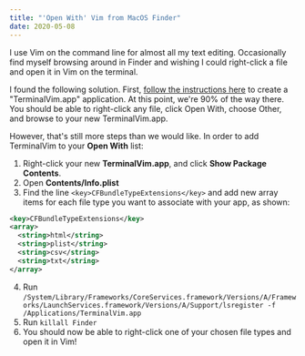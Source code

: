 ```yaml
---
title: "'Open With' Vim from MacOS Finder"
date: 2020-05-08
---
```

I use Vim on the command line for almost all my text editing. Occasionally find myself browsing around in Finder and wishing I could right-click a file and open it in Vim on the terminal.

I found the following solution. First, [follow the instructions here](https://gist.github.com/charlietran/43639b0f4e0a01c7c20df8f1929b76f2) to create a "TerminalVim.app" application. At this point, we're 90% of the way there. You should be able to right-click any file, click Open With, choose Other, and browse to your new TerminalVim.app.

However, that's still more steps than we would like. In order to add TerminalVim to your **Open With** list:

1. Right-click your new **TerminalVim.app**, and click **Show Package Contents**.
1. Open **Contents/Info.plist**
1. Find the line `<key>CFBundleTypeExtensions</key>` and add new array items for each file type you want to associate with your app, as shown:
``` xml
<key>CFBundleTypeExtensions</key>
<array>
  <string>html</string>
  <string>plist</string>
  <string>csv</string>
  <string>txt</string>
</array>
```
4. Run `/System/Library/Frameworks/CoreServices.framework/Versions/A/Frameworks/LaunchServices.framework/Versions/A/Support/lsregister -f /Applications/TerminalVim.app`
1. Run `killall Finder`
1. You should now be able to right-click one of your chosen file types and open it in Vim!
